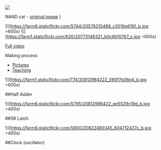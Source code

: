 
![](https://farm7.staticflickr.com/6140/6014043655_659fbeb0ee.jpg)

NAND cat - [original image](https://www.flickr.com/photos/psd/6014043655)
)
 
 
![](https://farm6.staticflickr.com/5744/20578210488_c5016e6191_b.jpg =600x)
![](https://farm1.staticflickr.com/620/20773146321_b0c6b10767_o.jpg =600x)

[Full video]([Video](https://vimeo.com/136769465))

Making process 

- [Pictures](https://www.flickr.com/photos/80913365@N04/20093606613)
- [Teaching](https://www.flickr.com/photos/80913365@N04/20526747300)


![](https://farm1.staticflickr.com/774/20812984222_590f7b06e4_b.jpg =600x)

##Half Adder 

![](https://farm6.staticflickr.com/5795/20812986422_ee5529c19d_b.jpg =400x)

##SR Latch

![](https://farm6.staticflickr.com/5800/20822480345_604712427c_b.jpg =400x)

##Clock (oscillator)